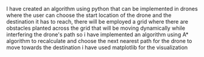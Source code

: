 I have created an algorithm using python that can be implemented in drones where the user can choose the start location of the drone and the destination it has to reach, there will be employed a grid where there are obstacles planted across the grid that will be moving dynamically while interfering the drone's path so i have implemented an algorithm using A* algorithm to recalculate and choose the next nearest path for the drone to move towards the destination i have used matplotlib for the visualization
